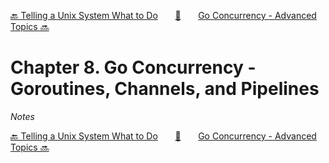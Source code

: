 [🔙 Telling a Unix System What to Do][previous-chapter]&nbsp;&nbsp;&nbsp;&nbsp;&nbsp;&nbsp;&nbsp;[🏡][readme]&nbsp;&nbsp;&nbsp;&nbsp;&nbsp;&nbsp;&nbsp;[Go Concurrency - Advanced Topics 🔜][upcoming-chapter]

# Chapter 8. Go Concurrency - Goroutines, Channels, and Pipelines

_Notes_

[🔙 Telling a Unix System What to Do][previous-chapter]&nbsp;&nbsp;&nbsp;&nbsp;&nbsp;&nbsp;&nbsp;[🏡][readme]&nbsp;&nbsp;&nbsp;&nbsp;&nbsp;&nbsp;&nbsp;[Go Concurrency - Advanced Topics 🔜][upcoming-chapter]

[readme]: README.md
[previous-chapter]: ch07-telling-a-unix-system-what-to-do.md
[upcoming-chapter]: ch09-go-concurrency-advanced-topics.md